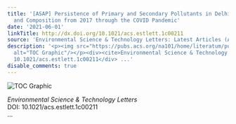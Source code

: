 ```yaml
---
title: '[ASAP] Persistence of Primary and Secondary Pollutants in Delhi: Concentrations
  and Composition from 2017 through the COVID Pandemic'
date: '2021-06-01'
linkTitle: http://dx.doi.org/10.1021/acs.estlett.1c00211
source: 'Environmental Science & Technology Letters: Latest Articles (ACS Publications)'
description: '<p><img src="https://pubs.acs.org/na101/home/literatum/publisher/achs/journals/content/estlcu/0/estlcu.ahead-of-print/acs.estlett.1c00211/20210601/images/medium/ez1c00211_0003.gif"
  alt="TOC Graphic"/></p><div><cite>Environmental Science & Technology Letters</cite></div><div>DOI:
  10.1021/acs.estlett.1c00211</div> ...'
disable_comments: true
---
```

<p><img src="https://pubs.acs.org/na101/home/literatum/publisher/achs/journals/content/estlcu/0/estlcu.ahead-of-print/acs.estlett.1c00211/20210601/images/medium/ez1c00211_0003.gif" alt="TOC Graphic"/></p><div><cite>Environmental Science & Technology Letters</cite></div><div>DOI: 10.1021/acs.estlett.1c00211</div> ...
